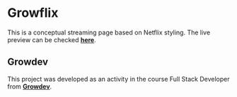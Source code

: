 # Growflix

This is a conceptual streaming page based on Netflix styling. The live preview can be checked **[here](https://sergiocastelani.github.io/growflix/index.html)**.

## Growdev

This project was developed as an activity in the course Full Stack Developer from **[Growdev](https://www.growdev.com.br/programs/full-stack)**.

